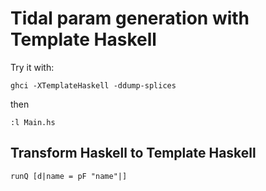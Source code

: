 # Tidal param generation with Template Haskell

Try it with:
```
ghci -XTemplateHaskell -ddump-splices
```

then
```
:l Main.hs
```

## Transform Haskell to Template Haskell
```
runQ [d|name = pF "name"|]
```